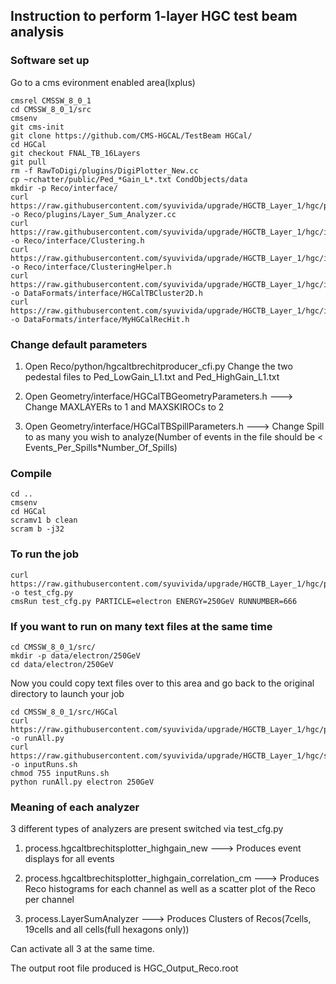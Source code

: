 
## Instruction to perform 1-layer HGC test beam analysis
### Software set up

Go to a cms evironment enabled area(lxplus)

```
cmsrel CMSSW_8_0_1
cd CMSSW_8_0_1/src
cmsenv
git cms-init
git clone https://github.com/CMS-HGCAL/TestBeam HGCal/
cd HGCal
git checkout FNAL_TB_16Layers
git pull
rm -f RawToDigi/plugins/DigiPlotter_New.cc
cp ~rchatter/public/Ped_*Gain_L*.txt CondObjects/data
mkdir -p Reco/interface/
curl https://raw.githubusercontent.com/syuvivida/upgrade/HGCTB_Layer_1/hgc/plugin/Layer_Sum_Analyzer.cc -o Reco/plugins/Layer_Sum_Analyzer.cc
curl https://raw.githubusercontent.com/syuvivida/upgrade/HGCTB_Layer_1/hgc/interface/Clustering.h -o Reco/interface/Clustering.h
curl https://raw.githubusercontent.com/syuvivida/upgrade/HGCTB_Layer_1/hgc/interface/ClusteringHelper.h -o Reco/interface/ClusteringHelper.h
curl https://raw.githubusercontent.com/syuvivida/upgrade/HGCTB_Layer_1/hgc/interface/HGCalTBCluster2D.h -o DataFormats/interface/HGCalTBCluster2D.h 
curl https://raw.githubusercontent.com/syuvivida/upgrade/HGCTB_Layer_1/hgc/interface/MyHGCalRecHit.h -o DataFormats/interface/MyHGCalRecHit.h
```

### Change default parameters

1) Open Reco/python/hgcaltbrechitproducer_cfi.py
Change the two pedestal files to Ped_LowGain_L1.txt and Ped_HighGain_L1.txt

2) Open Geometry/interface/HGCalTBGeometryParameters.h
---> Change MAXLAYERs to 1 and MAXSKIROCs to 2

3) Open Geometry/interface/HGCalTBSpillParameters.h
---> Change Spill to as many you wish to analyze(Number of events in the file should be < Events_Per_Spills*Number_Of_Spills)

 
### Compile 
```
cd ..
cmsenv
cd HGCal
scramv1 b clean
scram b -j32
```
### To run the job
```
curl https://raw.githubusercontent.com/syuvivida/upgrade/HGCTB_Layer_1/hgc/python/test_cfg.py -o test_cfg.py
cmsRun test_cfg.py PARTICLE=electron ENERGY=250GeV RUNNUMBER=666
```
### If you want to run on many text files at the same time

```
cd CMSSW_8_0_1/src/
mkdir -p data/electron/250GeV
cd data/electron/250GeV
```
Now you could copy text files over to this area and go back to the original directory to launch your job

```
cd CMSSW_8_0_1/src/HGCal
curl https://raw.githubusercontent.com/syuvivida/upgrade/HGCTB_Layer_1/hgc/python/runAll.py -o runAll.py
curl https://raw.githubusercontent.com/syuvivida/upgrade/HGCTB_Layer_1/hgc/shellscript/inputRuns.sh -o inputRuns.sh
chmod 755 inputRuns.sh
python runAll.py electron 250GeV
```

### Meaning of each analyzer

3 different types of analyzers are present switched via test_cfg.py

1) process.hgcaltbrechitsplotter_highgain_new ---> Produces event displays for all events

2) process.hgcaltbrechitsplotter_highgain_correlation_cm  ---> Produces Reco histograms for each channel as well as a scatter plot of the Reco per channel

3) process.LayerSumAnalyzer ---> Produces Clusters of Recos(7cells, 19cells and all cells(full hexagons only))

Can activate all 3 at the same time.

The output root file produced is HGC_Output_Reco.root
